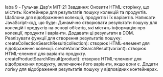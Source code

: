 laba 9 - Гульчак Дар'я МІТ-21
Завдання:
Оновити HTML-сторінку, що містить:
Контейнери для результатів пошуку колекцій та продуктів.
Шаблони для відображення колекцій, продуктів і їх варіантів.
Написати JavaScript-код, що буде:
Динамічно створювати результати пошуку для колекцій і продуктів на основі об’єктів, які містять інформацію про колекції, продукти і варіанти.
Додавати ці результати в DOM.
Реалізувати функції для створення результатів пошуку:
createCollectionSearchResult(collection): створює HTML-елемент для відображення колекції.
createVariantSearchResult(variant): створює HTML-елемент для варіанта продукту.
createProductSearchResult(product): створює HTML-елемент для відображення продукту, включаючи його варіанти, якщо вони є.
Додати логіку для відображення результатів пошуку у відповідних контейнерах.
